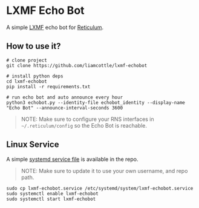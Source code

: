 # LXMF Echo Bot

A simple [LXMF](https://github.com/markqvist/LXMF/) echo bot for [Reticulum](https://github.com/markqvist/Reticulum/).

## How to use it?

```
# clone project
git clone https://github.com/liamcottle/lxmf-echobot

# install python deps
cd lxmf-echobot
pip install -r requirements.txt

# run echo bot and auto announce every hour
python3 echobot.py --identity-file echobot_identity --display-name "Echo Bot" --announce-interval-seconds 3600
```

> NOTE: Make sure to configure your RNS interfaces in `~/.reticulum/config` so the Echo Bot is reachable.

## Linux Service

A simple [systemd service file](./echobot.service) is available in the repo.

> NOTE: Make sure to update it to use your own username, and repo path.

```
sudo cp lxmf-echobot.service /etc/systemd/system/lxmf-echobot.service
sudo systemctl enable lxmf-echobot
sudo systemctl start lxmf-echobot
```
